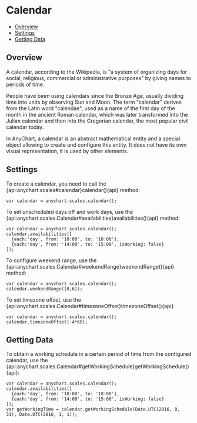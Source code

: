 # Calendar

* [Overview](#overview)
* [Settings](#settings)
* [Getting Data](#getting_data)

## Overview

A calendar, according to the Wikipedia, is "a system of organizing days for social, religious, commercial or administrative purposes" by giving names to periods of time. 

People have been using calendars since the Bronze Age, usually dividing time into units by observing Sun and Moon. The term "calendar" derives from the Latin word "calendae", used as a name of the first day of the month in the ancient Roman calendar, which was later transformed into the Julian calendar and then into the Gregorian calendar, the most popular civil calendar today.

In AnyChart, a calendar is an abstract mathematical entity and a special object allowing to create and configure this entity. It does not have its own visual representation, it is used by other elements.

## Settings 

To create a calendar, you need to call the {api:anychart.scales#calendar}calendar(){api} method:

```
var calendar = anychart.scales.calendar();
```

To set unscheduled days off and work days, use the {api:anychart.scales.Calendar#availabilities}availabilities(){api} method:

```
var calendar = anychart.scales.calendar();
calendar.availabilities([
  {each:'day', from: '10:00', to: '18:00'},
  {each:'day', from: '14:00', to: '15:00', isWorking: false}
]);
```

To configure weekend range, use the {api:anychart.scales.Calendar#weekendRange}weekendRange(){api} method:

```
var calendar = anychart.scales.calendar();
calendar.weekendRange([0,6]);
```

To set timezone offset, use the {api:anychart.scales.Calendar#timezoneOffset}timezoneOffset(){api}

```
var calendar = anychart.scales.calendar();
calendar.timezoneOffset(-4*60);
```

## Getting Data

To obtain a working schedule in a certain period of time from the configured calendar, use the {api:anychart.scales.Calendar#getWorkingSchedule}getWorkingSchedule(){api}:

```
var calendar = anychart.scales.calendar();
calendar.availabilities([
  {each:'day', from: '10:00', to: '18:00'},
  {each:'day', from: '14:00', to: '15:00', isWorking: false}
]);
var getWorkingTime = calendar.getWorkingSchedule(Date.UTC(2016, 0, 31), Date.UTC(2016, 1, 1));
```


